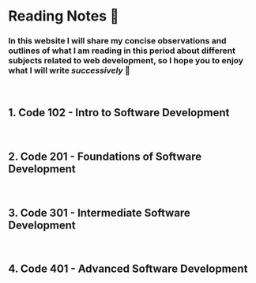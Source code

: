 # **Reading Notes** :notebook:
### In this website I will share my concise observations and outlines of what I am reading in this period about different subjects related to web development, so I hope you to enjoy what I will write *successively* :see_no_evil:
 <br>

 ## 1. Code 102 - Intro to Software Development
 <br>

 ## 2. Code 201 - Foundations of Software Development
  <br>

 ## 3. Code 301 - Intermediate Software Development
  <br>

 ## 4. Code 401 - Advanced Software Development
